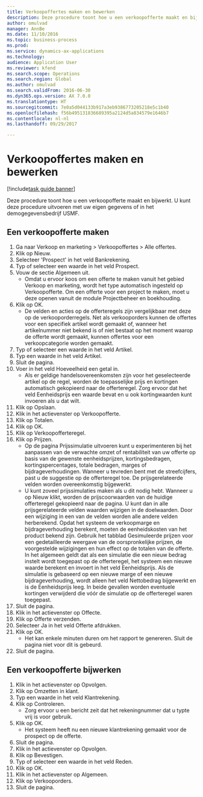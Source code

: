 ```yaml
--- 
title: Verkoopoffertes maken en bewerken
description: Deze procedure toont hoe u een verkoopofferte maakt en bijwerkt.
author: omulvad
manager: AnnBe
ms.date: 11/10/2016
ms.topic: business-process
ms.prod: 
ms.service: dynamics-ax-applications
ms.technology: 
audience: Application User
ms.reviewer: kfend
ms.search.scope: Operations
ms.search.region: Global
ms.author: omulvad
ms.search.validFrom: 2016-06-30
ms.dyn365.ops.version: AX 7.0.0
ms.translationtype: HT
ms.sourcegitcommit: 7e0a5d044133b917a3eb9386773205218e5c1b40
ms.openlocfilehash: f56b495131836689395a2124d5a834579e1646b7
ms.contentlocale: nl-nl
ms.lasthandoff: 09/29/2017

---
```

# <a name="create-and-edit-sales-quotations"></a>Verkoopoffertes maken en bewerken

[!include[task guide banner](../../includes/task-guide-banner.md)]

Deze procedure toont hoe u een verkoopofferte maakt en bijwerkt. U kunt deze procedure uitvoeren met uw eigen gegevens of in het demogegevensbedrijf USMF.


## <a name="create-a-sales-quotation"></a>Een verkoopofferte maken
1. Ga naar Verkoop en marketing > Verkoopoffertes > Alle offertes.
2. Klik op Nieuw.
3. Selecteer 'Prospect' in het veld Bankrekening.
4. Typ of selecteer een waarde in het veld Prospect.
5. Vouw de sectie Algemeen uit.
    * Omdat u ervoor koos om een offerte te maken vanuit het gebied Verkoop en marketing, wordt het type automatisch ingesteld op Verkoopofferte. Om een offerte voor een project te maken, moet u deze openen vanuit de module Projectbeheer en boekhouding.   
6. Klik op OK.
    * De velden en acties op de offerteregels zijn vergelijkbaar met deze op de verkooporderregels.   Net als verkooporders kunnen de offertes voor een specifiek artikel wordt gemaakt of, wanneer het artikelnummer niet bekend is of niet bestaat op het moment waarop de offerte wordt gemaakt, kunnen offertes voor een verkoopcategorie worden gemaakt.  
7. Typ of selecteer een waarde in het veld Artikel.
8. Typ een waarde in het veld Artikel.
9. Sluit de pagina.
10. Voer in het veld Hoeveelheid een getal in.
    * Als er geldige handelsovereenkomsten zijn voor het geselecteerde artikel op de regel, worden de toepasselijke prijs en kortingen automatisch gekopieerd naar de offerteregel. Zorg ervoor dat het veld Eenheidsprijs een waarde bevat en u ook kortingwaarden kunt invoeren als u dat wilt.  
11. Klik op Opslaan.
12. Klik in het actievenster op Verkoopofferte.
13. Klik op Totalen.
14. Klik op OK.
15. Klik op Verkoopofferteregel.
16. Klik op Prijzen.
    * Op de pagina Prijssimulatie uitvoeren kunt u experimenteren bij het aanpassen van de verwachte omzet of rentabiliteit van uw offerte op basis van de gewenste eenheidsprijzen, kortingsbedragen, kortingspercentages, totale bedragen, marges of bijdrageverhoudingen.   Wanneer u tevreden bent met de streefcijfers, past u de suggestie op de offerteregel toe. De prijsgerelateerde velden worden overeenkomstig bijgewerkt.  
    * U kunt zoveel prijssimulaties maken als u dit nodig hebt. Wanneer u op Nieuw klikt, worden de prijscoorwaarden van de huidige offerteregel gekopieerd naar de pagina. U kunt dan in alle prijsgerelateerde velden waarden wijzigen in de doelwaarden. Door een wijziging in een van de velden worden alle andere velden herberekend. Opdat het systeem de verkoopmarge en bijdrageverhouding berekent, moeten de eenheidskosten van het product bekend zijn. Gebruik het tabblad Gesimuleerde prijzen voor een gedetailleerde weergave van de oorspronkelijke prijzen, de voorgestelde wijzigingen en hun effect op de totalen van de offerte.   In het algemeen geldt dat als een simulatie die een nieuw bedrag instelt wordt toegepast op de offerteregel, het systeem een nieuwe waarde berekent en invoert in het veld Eenheidsprijs. Als de simulatie is gebaseerd op een nieuwe marge of een nieuwe bijdrageverhouding, wordt alleen het veld Nettobedrag bijgewerkt en is de Eenheidsprijs leeg. In beide gevallen worden eventuele kortingen verwijderd die vóór de simulatie op de offerteregel waren toegepast.  
17. Sluit de pagina.
18. Klik in het actievenster op Offecte.
19. Klik op Offerte verzenden.
20. Selecteer Ja in het veld Offerte afdrukken.
21. Klik op OK.
    * Het kan enkele minuten duren om het rapport te genereren. Sluit de pagina niet voor dit is gebeurd.  
22. Sluit de pagina.

## <a name="update-a-sales-quotation"></a>Een verkoopofferte bijwerken
1. Klik in het actievenster op Opvolgen.
2. Klik op Omzetten in klant.
3. Typ een waarde in het veld Klantrekening.
4. Klik op Controleren.
    * Zorg ervoor u een bericht zeit dat het rekeningnummer dat u typte vrij is voor gebruik.  
5. Klik op OK.
    * Het systeem heeft nu een nieuwe klantrekening gemaakt voor de prospect op de offerte.  
6. Sluit de pagina.
7. Klik in het actievenster op Opvolgen.
8. Klik op Bevestigen.
9. Typ of selecteer een waarde in het veld Reden.
10. Klik op OK.
11. Klik in het actievenster op Algemeen.
12. Klik op Verkooporders.
13. Sluit de pagina.


